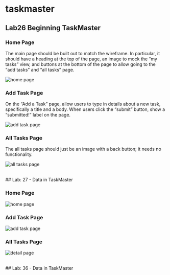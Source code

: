 # taskmaster

## Lab26   Beginning TaskMaster

### Home Page

The main page should be built out to match the wireframe. In particular, it should have a heading at the top of the page, an image to mock the “my tasks” view, and buttons at the bottom of the page to allow going to the “add tasks” and “all tasks” page.

![home page](screenshots/home.png)

### Add Task Page

On the “Add a Task” page, allow users to type in details about a new task, specifically a title and a body. When users click the “submit” button, show a “submitted!” label on the page.

![add task page](screenshots/addtasks.png)

### All Tasks Page

The all tasks page should just be an image with a back button; it needs no functionality.

![all tasks page](screenshots/alltasks.png)

<br>
## Lab: 27 - Data in TaskMaster

### Home Page
![home page](screenshots/lab27home.png)

### Add Task Page
![add task page](screenshots/lab27addtask.png)

### All Tasks Page
![detail page](screenshots/lab27detail.png)

<br>
## Lab: 36 - Data in TaskMaster
